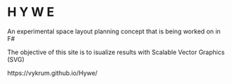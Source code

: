 # H Y W E

<p> An experimental space layout planning concept that is being worked on in F# </p>
<p>The objective of this site is to isualize results with Scalable Vector Graphics (SVG)</p>

<p> https://vykrum.github.io/Hywe/ </p>
